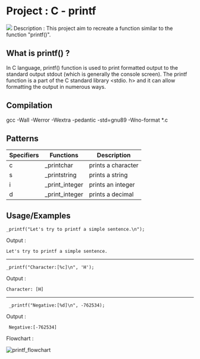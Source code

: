 # Project : C - printf
![](https://imgur.com/ZdbB0Pf.png)
Description : 
This project aim to recreate a function similar to the function "printf()".

## What is printf() ?

In C language, printf() function is used to print formatted output to the standard output stdout (which is generally the console screen). The printf function is a part of the C standard library <stdio. h> and it can allow formatting the output in numerous ways.

## Compilation

gcc -Wall -Werror -Wextra -pedantic -std=gnu89 -Wno-format *.c

## Patterns

| Specifiers  | Functions   |Description |
| ----------- | ----------- |----------- |
| c      | _printchar       |prints a character |
| s  | _printstring       |prints a string |
| i  | _print_integer        |prints an integer |
| d  | _print_integer        |prints a decimal |

## Usage/Examples

```code
_printf("Let's try to printf a simple sentence.\n");
```
Output :
```code
Let's try to printf a simple sentence.
```
---------------------------------------------------
```code
_printf("Character:[%c]\n", 'H');
```
Output :
```code
Character: [H]
```
---------------------------------------------------
```code
 _printf("Negative:[%d]\n", -762534);
```
Output :
```code
 Negative:[-762534]
```
Flowchart :

![printf_flowchart](https://github.com/Jlaborne/holbertonschool-printf/assets/59557237/6ab0965c-ba5c-4100-892f-86ce15d8fc46)

